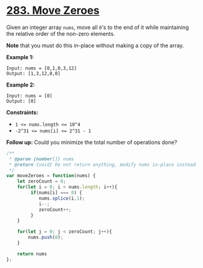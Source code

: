 # [283. Move Zeroes](https://leetcode.com/problems/move-zeroes/description/?envType=problem-list-v2&envId=array)

Given an integer array `nums`, move all `0`'s to the end of it while maintaining the relative order of the non-zero elements.

**Note**  that you must do this in-place without making a copy of the array.

**Example 1:**

```
Input: nums = [0,1,0,3,12]
Output: [1,3,12,0,0]
```

**Example 2:**

```
Input: nums = [0]
Output: [0]
```

**Constraints:**

- `1 <= nums.length <= 10^4`
- `-2^31 <= nums[i] <= 2^31 - 1`

**Follow up:**  Could you minimize the total number of operations done?

```js
/**
 * @param {number[]} nums
 * @return {void} Do not return anything, modify nums in-place instead.
 */
var moveZeroes = function(nums) {
    let zeroCount = 0;
    for(let i = 0; i < nums.length; i++){
         if(nums[i] === 0) {
            nums.splice(i,1);
            i--;
            zeroCount++;
         }
    }

    for(let j = 0; j < zeroCount; j++){
        nums.push(0);
    }

    return nums
};
```
